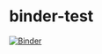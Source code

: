# binder-test

[![Binder](https://mybinder.org/badge_logo.svg)](https://mybinder.org/v2/gh/aguettinger/binder-test/HEAD)
